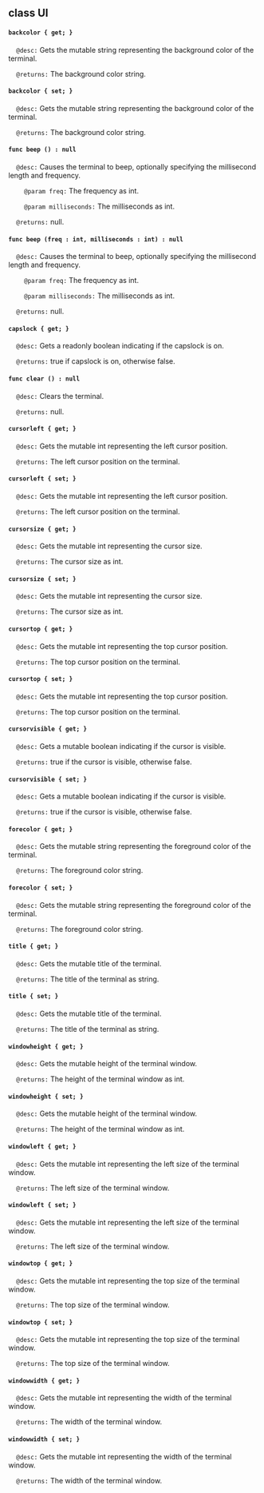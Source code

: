 ## class UI

#### ```backcolor { get; }```

&nbsp;&nbsp;&nbsp;&nbsp;```@desc:``` Gets the mutable string representing the background color of the terminal.

&nbsp;&nbsp;&nbsp;&nbsp;```@returns:``` The background color string.

#### ```backcolor { set; }```

&nbsp;&nbsp;&nbsp;&nbsp;```@desc:``` Gets the mutable string representing the background color of the terminal.

&nbsp;&nbsp;&nbsp;&nbsp;```@returns:``` The background color string.

#### ```func beep () : null```

&nbsp;&nbsp;&nbsp;&nbsp;```@desc:``` Causes the terminal to beep, optionally specifying the millisecond length and frequency.

&nbsp;&nbsp;&nbsp;&nbsp;&nbsp;&nbsp;&nbsp;&nbsp;```@param freq:``` The frequency as int.

&nbsp;&nbsp;&nbsp;&nbsp;&nbsp;&nbsp;&nbsp;&nbsp;```@param milliseconds:``` The milliseconds as int.

&nbsp;&nbsp;&nbsp;&nbsp;```@returns:``` null.

#### ```func beep (freq : int, milliseconds : int) : null```

&nbsp;&nbsp;&nbsp;&nbsp;```@desc:``` Causes the terminal to beep, optionally specifying the millisecond length and frequency.

&nbsp;&nbsp;&nbsp;&nbsp;&nbsp;&nbsp;&nbsp;&nbsp;```@param freq:``` The frequency as int.

&nbsp;&nbsp;&nbsp;&nbsp;&nbsp;&nbsp;&nbsp;&nbsp;```@param milliseconds:``` The milliseconds as int.

&nbsp;&nbsp;&nbsp;&nbsp;```@returns:``` null.

#### ```capslock { get; }```

&nbsp;&nbsp;&nbsp;&nbsp;```@desc:``` Gets a readonly boolean indicating if the capslock is on.

&nbsp;&nbsp;&nbsp;&nbsp;```@returns:``` true if capslock is on, otherwise false.

#### ```func clear () : null```

&nbsp;&nbsp;&nbsp;&nbsp;```@desc:``` Clears the terminal.

&nbsp;&nbsp;&nbsp;&nbsp;```@returns:``` null.

#### ```cursorleft { get; }```

&nbsp;&nbsp;&nbsp;&nbsp;```@desc:``` Gets the mutable int representing the left cursor position.

&nbsp;&nbsp;&nbsp;&nbsp;```@returns:``` The left cursor position on the terminal.

#### ```cursorleft { set; }```

&nbsp;&nbsp;&nbsp;&nbsp;```@desc:``` Gets the mutable int representing the left cursor position.

&nbsp;&nbsp;&nbsp;&nbsp;```@returns:``` The left cursor position on the terminal.

#### ```cursorsize { get; }```

&nbsp;&nbsp;&nbsp;&nbsp;```@desc:``` Gets the mutable int representing the cursor size.

&nbsp;&nbsp;&nbsp;&nbsp;```@returns:``` The cursor size as int.

#### ```cursorsize { set; }```

&nbsp;&nbsp;&nbsp;&nbsp;```@desc:``` Gets the mutable int representing the cursor size.

&nbsp;&nbsp;&nbsp;&nbsp;```@returns:``` The cursor size as int.

#### ```cursortop { get; }```

&nbsp;&nbsp;&nbsp;&nbsp;```@desc:``` Gets the mutable int representing the top cursor position.

&nbsp;&nbsp;&nbsp;&nbsp;```@returns:``` The top cursor position on the terminal.

#### ```cursortop { set; }```

&nbsp;&nbsp;&nbsp;&nbsp;```@desc:``` Gets the mutable int representing the top cursor position.

&nbsp;&nbsp;&nbsp;&nbsp;```@returns:``` The top cursor position on the terminal.

#### ```cursorvisible { get; }```

&nbsp;&nbsp;&nbsp;&nbsp;```@desc:``` Gets a mutable boolean indicating if the cursor is visible.

&nbsp;&nbsp;&nbsp;&nbsp;```@returns:``` true if the cursor is visible, otherwise false.

#### ```cursorvisible { set; }```

&nbsp;&nbsp;&nbsp;&nbsp;```@desc:``` Gets a mutable boolean indicating if the cursor is visible.

&nbsp;&nbsp;&nbsp;&nbsp;```@returns:``` true if the cursor is visible, otherwise false.

#### ```forecolor { get; }```

&nbsp;&nbsp;&nbsp;&nbsp;```@desc:``` Gets the mutable string representing the foreground color of the terminal.

&nbsp;&nbsp;&nbsp;&nbsp;```@returns:``` The foreground color string.

#### ```forecolor { set; }```

&nbsp;&nbsp;&nbsp;&nbsp;```@desc:``` Gets the mutable string representing the foreground color of the terminal.

&nbsp;&nbsp;&nbsp;&nbsp;```@returns:``` The foreground color string.

#### ```title { get; }```

&nbsp;&nbsp;&nbsp;&nbsp;```@desc:``` Gets the mutable title of the terminal.

&nbsp;&nbsp;&nbsp;&nbsp;```@returns:``` The title of the terminal as string.

#### ```title { set; }```

&nbsp;&nbsp;&nbsp;&nbsp;```@desc:``` Gets the mutable title of the terminal.

&nbsp;&nbsp;&nbsp;&nbsp;```@returns:``` The title of the terminal as string.

#### ```windowheight { get; }```

&nbsp;&nbsp;&nbsp;&nbsp;```@desc:``` Gets the mutable height of the terminal window.

&nbsp;&nbsp;&nbsp;&nbsp;```@returns:``` The height of the terminal window as int.

#### ```windowheight { set; }```

&nbsp;&nbsp;&nbsp;&nbsp;```@desc:``` Gets the mutable height of the terminal window.

&nbsp;&nbsp;&nbsp;&nbsp;```@returns:``` The height of the terminal window as int.

#### ```windowleft { get; }```

&nbsp;&nbsp;&nbsp;&nbsp;```@desc:``` Gets the mutable int representing the left size of the terminal window.

&nbsp;&nbsp;&nbsp;&nbsp;```@returns:``` The left size of the terminal window.

#### ```windowleft { set; }```

&nbsp;&nbsp;&nbsp;&nbsp;```@desc:``` Gets the mutable int representing the left size of the terminal window.

&nbsp;&nbsp;&nbsp;&nbsp;```@returns:``` The left size of the terminal window.

#### ```windowtop { get; }```

&nbsp;&nbsp;&nbsp;&nbsp;```@desc:``` Gets the mutable int representing the top size of the terminal window.

&nbsp;&nbsp;&nbsp;&nbsp;```@returns:``` The top size of the terminal window.

#### ```windowtop { set; }```

&nbsp;&nbsp;&nbsp;&nbsp;```@desc:``` Gets the mutable int representing the top size of the terminal window.

&nbsp;&nbsp;&nbsp;&nbsp;```@returns:``` The top size of the terminal window.

#### ```windowwidth { get; }```

&nbsp;&nbsp;&nbsp;&nbsp;```@desc:``` Gets the mutable int representing the width of the terminal window.

&nbsp;&nbsp;&nbsp;&nbsp;```@returns:``` The width of the terminal window.

#### ```windowwidth { set; }```

&nbsp;&nbsp;&nbsp;&nbsp;```@desc:``` Gets the mutable int representing the width of the terminal window.

&nbsp;&nbsp;&nbsp;&nbsp;```@returns:``` The width of the terminal window.

